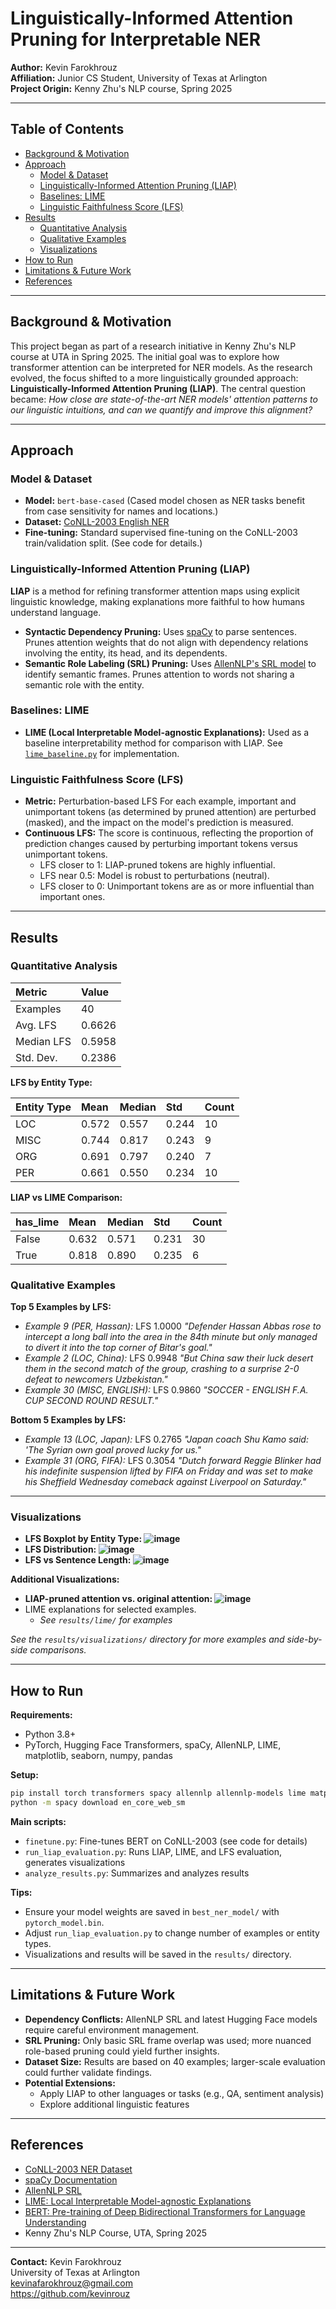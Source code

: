 # Linguistically-Informed Attention Pruning for Interpretable NER

**Author:** Kevin Farokhrouz<br>
**Affiliation:** Junior CS Student, University of Texas at Arlington<br>
**Project Origin:** Kenny Zhu's NLP course, Spring 2025

---

## Table of Contents

- [Background \& Motivation](#background--motivation)
- [Approach](#approach)
    - [Model \& Dataset](#model--dataset)
    - [Linguistically-Informed Attention Pruning (LIAP)](#linguistically-informed-attention-pruning-liap)
    - [Baselines: LIME](#baselines-lime)
    - [Linguistic Faithfulness Score (LFS)](#linguistic-faithfulness-score-lfs)
- [Results](#results)
    - [Quantitative Analysis](#quantitative-analysis)
    - [Qualitative Examples](#qualitative-examples)
    - [Visualizations](#visualizations)
- [How to Run](#how-to-run)
- [Limitations \& Future Work](#limitations--future-work)
- [References](#references)

---

## Background \& Motivation

This project began as part of a research initiative in Kenny Zhu's NLP course at UTA in Spring 2025. The initial goal was to explore how transformer attention can be interpreted for NER models. As the research evolved, the focus shifted to a more linguistically grounded approach: **Linguistically-Informed Attention Pruning (LIAP)**. The central question became:
*How close are state-of-the-art NER models' attention patterns to our linguistic intuitions, and can we quantify and improve this alignment?*

---

## Approach

### Model \& Dataset

- **Model:** `bert-base-cased`
(Cased model chosen as NER tasks benefit from case sensitivity for names and locations.)
- **Dataset:** [CoNLL-2003 English NER](https://www.clips.uantwerpen.be/conll2003/ner/)
- **Fine-tuning:** Standard supervised fine-tuning on the CoNLL-2003 train/validation split. (See code for details.)


### Linguistically-Informed Attention Pruning (LIAP)

**LIAP** is a method for refining transformer attention maps using explicit linguistic knowledge, making explanations more faithful to how humans understand language.

- **Syntactic Dependency Pruning:**
Uses [spaCy](https://spacy.io/) to parse sentences. Prunes attention weights that do not align with dependency relations involving the entity, its head, and its dependents.
- **Semantic Role Labeling (SRL) Pruning:**
Uses [AllenNLP's SRL model](https://demo.allennlp.org/semantic-role-labeling) to identify semantic frames. Prunes attention to words not sharing a semantic role with the entity.

### Baselines: LIME

- **LIME (Local Interpretable Model-agnostic Explanations):**
Used as a baseline interpretability method for comparison with LIAP. See [`lime_baseline.py`](lime_baseline.py) for implementation.


### Linguistic Faithfulness Score (LFS)

- **Metric:** Perturbation-based LFS
For each example, important and unimportant tokens (as determined by pruned attention) are perturbed (masked), and the impact on the model's prediction is measured.
- **Continuous LFS:**
The score is continuous, reflecting the proportion of prediction changes caused by perturbing important tokens versus unimportant tokens.
    - LFS closer to 1: LIAP-pruned tokens are highly influential.
    - LFS near 0.5: Model is robust to perturbations (neutral).
    - LFS closer to 0: Unimportant tokens are as or more influential than important ones.

---

## Results

### Quantitative Analysis

| Metric | Value |
| :-- | :-- |
| Examples | 40 |
| Avg. LFS | 0.6626 |
| Median LFS | 0.5958 |
| Std. Dev. | 0.2386 |

**LFS by Entity Type:**


| Entity Type | Mean | Median | Std | Count |
| :-- | :-- | :-- | :-- | :-- |
| LOC | 0.572 | 0.557 | 0.244 | 10 |
| MISC | 0.744 | 0.817 | 0.243 | 9 |
| ORG | 0.691 | 0.797 | 0.240 | 7 |
| PER | 0.661 | 0.550 | 0.234 | 10 |

**LIAP vs LIME Comparison:**


| has_lime | Mean | Median | Std | Count |
| :-- | :-- | :-- | :-- | :-- |
| False | 0.632 | 0.571 | 0.231 | 30 |
| True | 0.818 | 0.890 | 0.235 | 6 |

### Qualitative Examples

**Top 5 Examples by LFS:**

- *Example 9 (PER, Hassan):* LFS 1.0000
_"Defender Hassan Abbas rose to intercept a long ball into the area in the 84th minute but only managed to divert it into the top corner of Bitar's goal."_
- *Example 2 (LOC, China):* LFS 0.9948
_"But China saw their luck desert them in the second match of the group, crashing to a surprise 2-0 defeat to newcomers Uzbekistan."_
- *Example 30 (MISC, ENGLISH):* LFS 0.9860
_"SOCCER - ENGLISH F.A. CUP SECOND ROUND RESULT."_

**Bottom 5 Examples by LFS:**

- *Example 13 (LOC, Japan):* LFS 0.2765
_"Japan coach Shu Kamo said: 'The Syrian own goal proved lucky for us."_
- *Example 31 (ORG, FIFA):* LFS 0.3054
_"Dutch forward Reggie Blinker had his indefinite suspension lifted by FIFA on Friday and was set to make his Sheffield Wednesday comeback against Liverpool on Saturday."_

---

### Visualizations

- **LFS Boxplot by Entity Type: ![image](/results/lfs_boxplot_by_entity.png)**
- **LFS Distribution: ![image](/results/lfs_distribution.png)**
- **LFS vs Sentence Length: ![image](/results/lfs_vs_sentence_length.png)**

**Additional Visualizations:**

- **LIAP-pruned attention vs. original attention: ![image](/results/visualizations/example_0.png)**
- LIME explanations for selected examples.
    - _See `results/lime/` for examples_

_See the `results/visualizations/` directory for more examples and side-by-side comparisons._

---

## How to Run

**Requirements:**

- Python 3.8+
- PyTorch, Hugging Face Transformers, spaCy, AllenNLP, LIME, matplotlib, seaborn, numpy, pandas

**Setup:**

```bash
pip install torch transformers spacy allennlp allennlp-models lime matplotlib seaborn pandas
python -m spacy download en_core_web_sm
```

**Main scripts:**

- `finetune.py`: Fine-tunes BERT on CoNLL-2003 (see code for details)
- `run_liap_evaluation.py`: Runs LIAP, LIME, and LFS evaluation, generates visualizations
- `analyze_results.py`: Summarizes and analyzes results

**Tips:**

- Ensure your model weights are saved in `best_ner_model/` with `pytorch_model.bin`.
- Adjust `run_liap_evaluation.py` to change number of examples or entity types.
- Visualizations and results will be saved in the `results/` directory.

---

## Limitations \& Future Work

- **Dependency Conflicts:** AllenNLP SRL and latest Hugging Face models require careful environment management.
- **SRL Pruning:** Only basic SRL frame overlap was used; more nuanced role-based pruning could yield further insights.
- **Dataset Size:** Results are based on 40 examples; larger-scale evaluation could further validate findings.
- **Potential Extensions:**
    - Apply LIAP to other languages or tasks (e.g., QA, sentiment analysis)
    - Explore additional linguistic features

---

## References

- [CoNLL-2003 NER Dataset](https://www.clips.uantwerpen.be/conll2003/ner/)
- [spaCy Documentation](https://spacy.io/)
- [AllenNLP SRL](https://spacy.io/universe/project/allennlp)
- [LIME: Local Interpretable Model-agnostic Explanations](https://github.com/marcotcr/lime)
- [BERT: Pre-training of Deep Bidirectional Transformers for Language Understanding](https://arxiv.org/abs/1810.04805)
- Kenny Zhu's NLP Course, UTA, Spring 2025

---

**Contact:**
Kevin Farokhrouz<br>
University of Texas at Arlington<br>
kevinafarokhrouz@gmail.com<br>
https://github.com/kevinrouz
